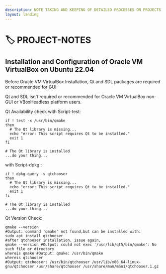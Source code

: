 ```yaml
---
description: NOTE TAKING AND KEEPING OF DETAILED PROCESSES ON PROJECTS
layout: landing
---
```


# 🏷 PROJECT-NOTES

## Installation and Configuration of Oracle VM VirtualBox on Ubuntu 22.04

Before Oracle VM VirtualBox Installation, Qt and SDL packages are required or recommended for GUI:

Qt and SDL isn't required or recommended for Oracle VM VirtualBox non-GUI or VBoxHeadless platform users.

Qt Availability check with Script-test:

```
if ! test -x /usr/bin/qmake
then
  # The Qt library is missing...
  echo "error: This script requires Qt to be installed."
  exit 1
fi

# The Qt library is installed
...do your thing...
```

with Script-dpkg :&#x20;

```
if ! dpkg-query -s qtchooser
then
  # The Qt library is missing...
  echo "error: This script requires Qt to be installed."
  exit 1
fi

# The Qt library is installed
...do your thing...
```

Qt Version Check:

```
qmake --version 
#Output: command 'qmake' not found,but can be installed with:
sudo apt install qtchooser
#after qtchooser installation, issue again,
qmake --version #Output: could not exec '/usr/lib/qt5/bin/qmake': No such file or directory
whereis qmake #Output: qmake: /usr/bin/qmake
whereis qtchooser
#Output: qtchooser: /usr/bin/qtchooser /usr/lib/x86_64-linux-gnu/qtchooser /usr/share/qtchooser /usr/share/man/man1/qtchooser.1.gz

```


